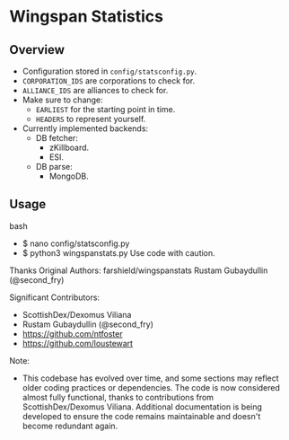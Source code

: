 # Wingspan Statistics

## Overview

- Configuration stored in `config/statsconfig.py`.
- `CORPORATION_IDS` are corporations to check for.
- `ALLIANCE_IDS` are alliances to check for.
- Make sure to change:
  - `EARLIEST` for the starting point in time.
  - `HEADERS` to represent yourself.
- Currently implemented backends:
  - DB fetcher:
    - zKillboard.
    - ESI.
  - DB parse:
    - MongoDB.

## Usage

bash
- $ nano config/statsconfig.py
- $ python3 wingspanstats.py
Use code with caution.

Thanks
Original Authors: farshield/wingspanstats
Rustam Gubaydullin (@second_fry)

Significant Contributors:

- ScottishDex/Dexomus Viliana
- Rustam Gubaydullin (@second_fry)
- https://github.com/ntfoster
- https://github.com/loustewart

Note:

- This codebase has evolved over time, and some sections may reflect older coding practices or dependencies. The code is now considered almost fully functional, thanks to contributions from ScottishDex/Dexomus Viliana. Additional documentation is being developed to ensure the code remains maintainable and doesn't become redundant again.
